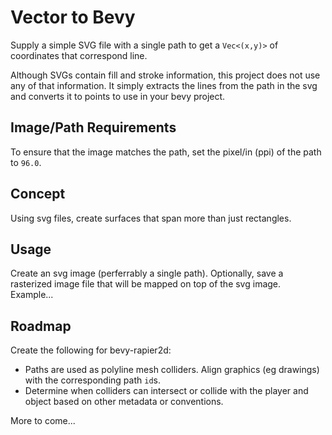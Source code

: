 # Vector to Bevy

Supply a simple SVG file with a single path to get a `Vec<(x,y)>` of coordinates that correspond line. 

Although SVGs contain fill and stroke information, this project does not use any of that information. It simply extracts the lines from the path in the svg and converts it to points to use in your bevy project. 

## Image/Path Requirements

To ensure that the image matches the path, set the pixel/in (ppi) of the path to `96.0`. 

## Concept

Using svg files, create surfaces that span more than just rectangles.

## Usage

Create an svg image (perferrably a single path). Optionally, save a rasterized image file that will be mapped on top of the svg image. Example...

## Roadmap 
 
 Create the following for bevy-rapier2d:
- Paths are used as polyline mesh colliders. Align graphics (eg drawings) with the corresponding path `id`s. 
- Determine when colliders can intersect or collide with the player and object based on other metadata or conventions.

More to come...
